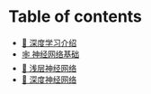 # Table of contents

* [👾 深度学习介绍](README.md)
* [🕸 神经网络基础](<Neural Networks Basics.md>)
* [🧠 浅层神经网络](<Shallow Neural Networks.md>)
* [🤖 深度神经网络](<Deep Neural Networks.md>)
